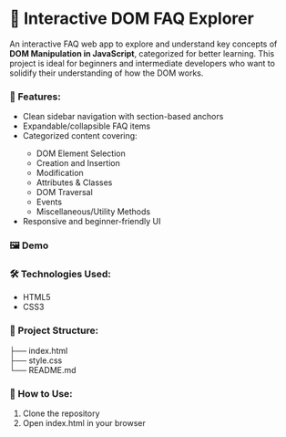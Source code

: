 <h1>📘 Interactive DOM FAQ Explorer</h1>
<p>
  An interactive FAQ web app to explore and understand key concepts of <b>DOM Manipulation in JavaScript</b>, categorized for better learning. This project is ideal for beginners and intermediate developers who want to       solidify their understanding of how the DOM works.
</p>

<h3>🚀 Features:</h3>
<ul>
  <li>Clean sidebar navigation with section-based anchors</li>
  <li>Expandable/collapsible FAQ items</li>
  <li>Categorized content covering:</li>
  <ul style="disc">
    <li>DOM Element Selection</li>
    <li>Creation and Insertion</li>
    <li>Modification</li>
    <li>Attributes & Classes</li>
    <li>DOM Traversal</li>
    <li>Events</li>
    <li>Miscellaneous/Utility Methods</li>
  </ul>
  <li>Responsive and beginner-friendly UI</li>
</ul>

<h3>🖼️ Demo</h3>

<h3>🛠️ Technologies Used:</h3>
<ul>
  <li>HTML5</li>
  <li>CSS3</li>
</ul>

<h3>📁 Project Structure:</h3>
├── index.html <br />
├── style.css <br />
└── README.md

<h3>📌 How to Use:</h3>
<ol start="1">
  <li>Clone the repository</li>
  <li>Open index.html in your browser</li>
</ol>
